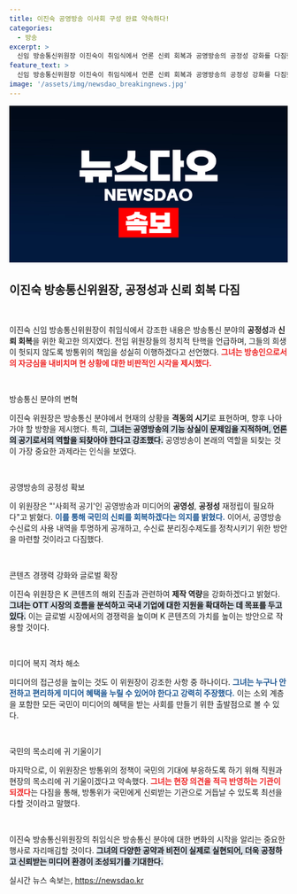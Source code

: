 ```yaml
---
title: 이진숙 공영방송 이사회 구성 완료 약속하다!
categories:
  - 방송
excerpt: >
  신임 방송통신위원장 이진숙이 취임식에서 언론 신뢰 회복과 공영방송의 공정성 강화를 다짐했다. AI 기술의 발전과 미디어 복지 격차 해소 등 현안 해결을 약속하며, 공공성을 강조한 그의 의지가 주목받고 있다.
feature_text: >
  신임 방송통신위원장 이진숙이 취임식에서 언론 신뢰 회복과 공영방송의 공정성 강화를 다짐했다. AI 기술의 발전과 미디어 복지 격차 해소 등 현안 해결을 약속하며, 공공성을 강조한 그의 의지가 주목받고 있다.
image: '/assets/img/newsdao_breakingnews.jpg'
---
```


<p><img src="/assets/img/newsdao_breakingnews.jpg" alt="implanttips 속보" /></p>

<h2 data-ke-size="size26">이진숙 방송통신위원장, 공정성과 신뢰 회복 다짐</h2>

<p data-ke-size="size16">&nbsp;</p>

<p>이진숙 신임 방송통신위원장이 취임식에서 강조한 내용은 방송통신 분야의 <b>공정성</b>과 <b>신뢰 회복</b>을 위한 확고한 의지였다. 전임 위원장들의 정치적 탄핵을 언급하며, 그들의 희생이 헛되지 않도록 방통위의 책임을 성실히 이행하겠다고 선언했다. <b><span style="color: #ee2323;">그녀는 방송인으로서의 자긍심을 내비치며 현 상황에 대한 비판적인 시각을 제시했다.</span></b>  </p>

<p data-ke-size="size16">&nbsp;</p>

<p>방송통신 분야의 변혁</p>

<p>이진숙 위원장은 방송통신 분야에서 현재의 상황을 <b>격동의 시기</b>로 표현하며, 향후 나아가야 할 방향을 제시했다. 특히, <b><span style="background-color: #21538527;">그녀는 공영방송의 기능 상실이 문제임을 지적하며, 언론의 <b>공기</b>로서의 역할을 되찾아야 한다고 강조했다.</span></b> 공영방송이 본래의 역할을 되찾는 것이 가장 중요한 과제라는 인식을 보였다. </p>

<p data-ke-size="size16">&nbsp;</p>

<p>공영방송의 공정성 확보 </p>

<p>이 위원장은 "'사회적 공기'인 공영방송과 미디어의 <b>공영성</b>, <b>공정성</b> 재정립이 필요하다"고 밝혔다. <b><span style="color: #1a5490;">이를 통해 국민의 신뢰를 회복하겠다는 의지를 밝혔다.</span></b> 이어서, 공영방송 수신료의 사용 내역을 투명하게 공개하고, 수신료 분리징수제도를 정착시키기 위한 방안을 마련할 것이라고 다짐했다. </p>

<p data-ke-size="size16">&nbsp;</p>

<p>콘텐츠 경쟁력 강화와 글로벌 확장 </p>

<p>이진숙 위원장은 K 콘텐츠의 해외 진출과 관련하여 <b>제작 역량</b>을 강화하겠다고 밝혔다. <b><span style="background-color: #21538527;">그녀는 OTT 시장의 흐름을 분석하고 국내 기업에 대한 지원을 확대하는 데 목표를 두고 있다.</span></b> 이는 글로벌 시장에서의 경쟁력을 높이며 K 콘텐츠의 가치를 높이는 방안으로 작용할 것이다.</p>

<p data-ke-size="size16">&nbsp;</p>

<p>미디어 복지 격차 해소 </p>

<p>미디어의 접근성을 높이는 것도 이 위원장이 강조한 사항 중 하나이다. <b><span style="color: #1a5490;">그녀는 누구나 안전하고 편리하게 미디어 혜택을 누릴 수 있어야 한다고 강력히 주장했다.</span></b> 이는 소외 계층을 포함한 모든 국민이 미디어의 혜택을 받는 사회를 만들기 위한 출발점으로 볼 수 있다. </p>

<p data-ke-size="size16">&nbsp;</p>

<p>국민의 목소리에 귀 기울이기</p>

<p>마지막으로, 이 위원장은 방통위의 정책이 국민의 기대에 부응하도록 하기 위해 직원과 현장의 목소리에 귀 기울이겠다고 약속했다. <b><span style="color: #ee2323;">그녀는 현장 의견을 적극 반영하는 기관이 되겠다</span></b>는 다짐을 통해, 방통위가 국민에게 신뢰받는 기관으로 거듭날 수 있도록 최선을 다할 것이라고 말했다. </p>

<p data-ke-size="size16">&nbsp;</p>

<p>이진숙 방송통신위원장의 취임식은 방송통신 분야에 대한 변화의 시작을 알리는 중요한 행사로 자리매김할 것이다. <b><span style="background-color: #21538527;">그녀의 다양한 공약과 비전이 실제로 실현되어, 더욱 공정하고 신뢰받는 미디어 환경이 조성되기를 기대한다.</span></b></p>
실시간 뉴스 속보는, <a href="https://newsdao.kr" rel="dofollow">https://newsdao.kr</a>


